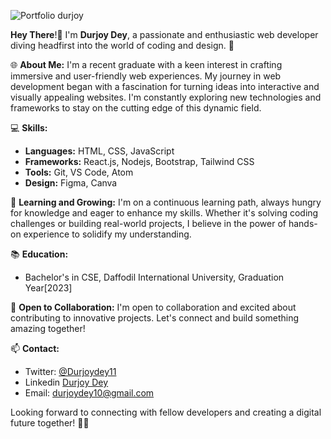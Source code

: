 ![Portfolio durjoy](https://github.com/Durjoy10/Durjoy10/assets/71838089/240a79ac-0312-42e4-af43-9a57497d6e4b)

 
 **Hey There**!👋
I'm **Durjoy Dey**, a passionate and enthusiastic web developer diving headfirst into the world of coding and design. 🚀

🌐 **About Me:**
I'm a recent graduate with a keen interest in crafting immersive and user-friendly web experiences. My journey in web development began with a fascination for turning ideas into interactive and visually appealing websites. I'm constantly exploring new technologies and frameworks to stay on the cutting edge of this dynamic field.

💻 **Skills:**
- **Languages:** HTML, CSS, JavaScript
- **Frameworks:** React.js, Nodejs, Bootstrap, Tailwind CSS
- **Tools:** Git, VS Code, Atom
- **Design:** Figma, Canva

🌱 **Learning and Growing:**
I'm on a continuous learning path, always hungry for knowledge and eager to enhance my skills. Whether it's solving coding challenges or building real-world projects, I believe in the power of hands-on experience to solidify my understanding.

📚 **Education:**
- Bachelor's in CSE, Daffodil International University, Graduation Year[2023]

🤝 **Open to Collaboration:**
I'm open to collaboration and excited about contributing to innovative projects. Let's connect and build something amazing together!

📫 **Contact:**
- Twitter: [@Durjoydey11]((https://twitter.com/Durjoydey11))
- Linkedin [Durjoy Dey]((https://www.linkedin.com/in/durjoydey10/))
- Email: durjoydey10@gmail.com
  

Looking forward to connecting with fellow developers and creating a digital future together! 🚀✨

